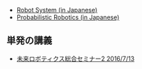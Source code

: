 <ul>
 <li><a href="https://lab.ueda.asia/?page_id=169">Robot System (in Japanese)</a></li>
 <li><a href="https://lab.ueda.asia/?page_id=180">Probabilistic Robotics (in Japanese)</a></li>
</ul>

<h2>単発の講義</h2>

<ul>
	<li><a href="https://lab.ueda.asia/?presenpress=2016%e5%b9%b4%e5%ba%a6-%e6%9c%aa%e6%9d%a5%e3%83%ad%e3%83%9c%e3%83%86%e3%82%a3%e3%82%af%e3%82%b9%e7%b7%8f%e5%90%88%e3%82%bb%e3%83%9f%e3%83%8a%e3%83%bc%ef%bc%92">未来ロボティクス総合セミナー2 2016/7/13</a></li>
</ul>



